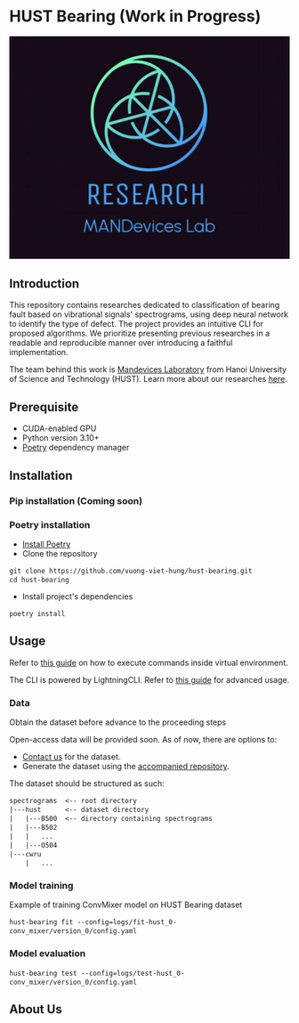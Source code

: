 # HUST Bearing (Work in Progress)
<p align="center">
    <img src="assets/mandevices_logo.jpg">
</p>

## Introduction
This repository contains researches dedicated to classification of bearing fault based on vibrational signals' spectrograms, using deep neural network to identify the type of defect.
The project provides an intuitive CLI for proposed algorithms.
We prioritize presenting previous researches in a readable and reproducible manner over introducing a faithful implementation.

The team behind this work is [Mandevices Laboratory](https://www.facebook.com/mandeviceslaboratory) from Hanoi University of Science and Technology (HUST). Learn more about our researches [here](#about-us).

## Prerequisite
- CUDA-enabled GPU
- Python version 3.10+
- [Poetry](https://python-poetry.org/docs/#installation) dependency manager

## Installation

### Pip installation (Coming soon)

### Poetry installation

- [Install Poetry](https://python-poetry.org/docs/)
- Clone the repository
```commandline
git clone https://github.com/vuong-viet-hung/hust-bearing.git
cd hust-bearing
```
- Install project's dependencies
```commandline
poetry install
```

## Usage
Refer to [this guide](https://python-poetry.org/docs/basic-usage/#using-your-virtual-environment) on how to execute commands inside virtual environment.

The CLI is powered by LightningCLI. Refer to [this guide](https://lightning.ai/docs/pytorch/stable/cli/lightning_cli.html) for advanced usage.

### Data
Obtain the dataset before advance to the proceeding steps

Open-access data will be provided soon. As of now, there are options to:
- [Contact us](mailto:vuongviethung156@gmail.com) for the dataset.
- Generate the dataset using the [accompanied repository](https://github.com/vuong-viet-hung/BearingSpectrogram.git).

The dataset should be structured as such:
```
spectrograms  <-- root directory
|---hust      <-- dataset directory
|   |---B500  <-- directory containing spectrograms
|   |---B502
|   |   ...
|   |---O504
|---cwru
    |   ...    
```

### Model training
Example of training ConvMixer model on HUST Bearing dataset
```commandline
hust-bearing fit --config=logs/fit-hust_0-conv_mixer/version_0/config.yaml
```

### Model evaluation
```commandline
hust-bearing test --config=logs/test-hust_0-conv_mixer/version_0/config.yaml
```

## About Us